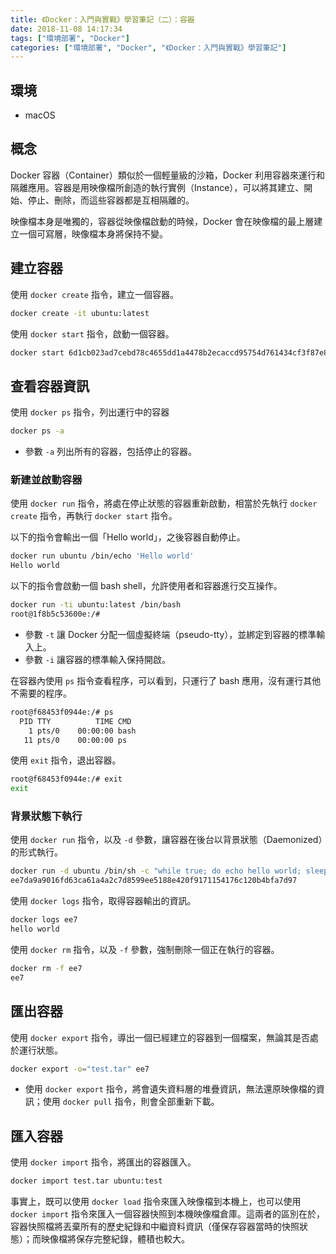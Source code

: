 ```yaml
---
title: 《Docker：入門與實戰》學習筆記（二）：容器
date: 2018-11-08 14:17:34
tags: ["環境部署", "Docker"]
categories: ["環境部署", "Docker", "《Docker：入門與實戰》學習筆記"]
---
```


## 環境

- macOS

## 概念

Docker 容器（Container）類似於一個輕量級的沙箱，Docker 利用容器來運行和隔離應用。容器是用映像檔所創造的執行實例（Instance），可以將其建立、開始、停止、刪除，而這些容器都是互相隔離的。

映像檔本身是唯獨的，容器從映像檔啟動的時候，Docker 會在映像檔的最上層建立一個可寫層，映像檔本身將保持不變。

## 建立容器

使用 `docker create` 指令，建立一個容器。

```bash
docker create -it ubuntu:latest
```

使用 `docker start` 指令，啟動一個容器。

```bash
docker start 6d1cb023ad7cebd78c4655dd1a4478b2ecaccd95754d761434cf3f87e8955c8e
```

## 查看容器資訊

使用 `docker ps` 指令，列出運行中的容器

```bash
docker ps -a
```

- 參數 `-a` 列出所有的容器，包括停止的容器。

### 新建並啟動容器

使用 `docker run` 指令，將處在停止狀態的容器重新啟動，相當於先執行 `docker create` 指令，再執行 `docker start` 指令。

以下的指令會輸出一個「Hello world」，之後容器自動停止。

```bash
docker run ubuntu /bin/echo 'Hello world'
Hello world
```

以下的指令會啟動一個 bash shell，允許使用者和容器進行交互操作。

```bash
docker run -ti ubuntu:latest /bin/bash
root@1f8b5c53600e:/#
```

- 參數 `-t` 讓 Docker 分配一個虛擬終端（pseudo-tty），並綁定到容器的標準輸入上。
- 參數 `-i` 讓容器的標準輸入保持開啟。

在容器內使用 `ps` 指令查看程序，可以看到，只運行了 bash 應用，沒有運行其他不需要的程序。

```bash
root@f68453f0944e:/# ps
  PID TTY          TIME CMD
    1 pts/0    00:00:00 bash
   11 pts/0    00:00:00 ps
```

使用 `exit` 指令，退出容器。

```bash
root@f68453f0944e:/# exit
exit
```

### 背景狀態下執行

使用 `docker run` 指令，以及 `-d` 參數，讓容器在後台以背景狀態（Daemonized）的形式執行。

```bash
docker run -d ubuntu /bin/sh -c "while true; do echo hello world; sleep 1; done"
ee7da9a9016fd63ca61a4a2c7d8599ee5188e420f9171154176c120b4bfa7d97
```

使用 `docker logs` 指令，取得容器輸出的資訊。

```bash
docker logs ee7
hello world
```

使用 `docker rm` 指令，以及 `-f` 參數，強制刪除一個正在執行的容器。

```bash
docker rm -f ee7
ee7
```

## 匯出容器

使用 `docker export` 指令，導出一個已經建立的容器到一個檔案，無論其是否處於運行狀態。

```bash
docker export -o="test.tar" ee7
```

- 使用 `docker export` 指令，將會遺失資料層的堆疊資訊，無法還原映像檔的資訊；使用 `docker pull` 指令，則會全部重新下載。

## 匯入容器

使用 `docker import` 指令，將匯出的容器匯入。

```bash
docker import test.tar ubuntu:test
```

事實上，既可以使用 `docker load` 指令來匯入映像檔到本機上，也可以使用 `docker import` 指令來匯入一個容器快照到本機映像檔倉庫。這兩者的區別在於，容器快照檔將丟棄所有的歷史紀錄和中繼資料資訊（僅保存容器當時的快照狀態）；而映像檔將保存完整紀錄，體積也較大。
